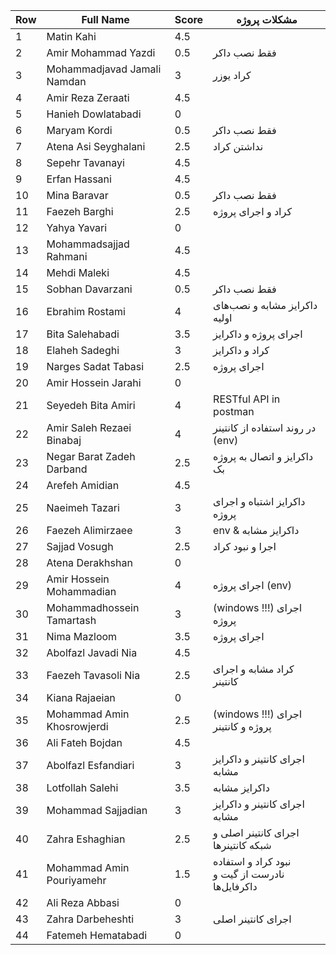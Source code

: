 | Row    | Full Name                   | Score | مشکلات پروژه                   |
|--------|-----------------------------|-------|---------------------------------|
| 1      | Matin Kahi                  | 4.5   |
| 2      | Amir Mohammad Yazdi         | 0.5   | فقط نصب داکر |
| 3      | Mohammadjavad Jamali Namdan | 3     | کراد یوزر |
| 4      | Amir Reza Zeraati           | 4.5   |
| 5      | Hanieh Dowlatabadi          | 0     |
| 6      | Maryam Kordi                | 0.5   | فقط نصب داکر |
| 7      | Atena Asi Seyghalani        | 2.5   | نداشتن کراد |
| 8      | Sepehr Tavanayi             | 4.5   |
| 9      | Erfan Hassani               | 4.5   |
| 10     | Mina Baravar                | 0.5   | فقط نصب داکر |
| 11     | Faezeh Barghi               | 2.5   | کراد و اجرای پروژه |
| 12     | Yahya Yavari                | 0     |
| 13     | Mohammadsajjad Rahmani      | 4.5   |
| 14     | Mehdi Maleki                | 4.5   |
| 15     | Sobhan Davarzani            | 0.5   | فقط نصب داکر |
| 16     | Ebrahim Rostami             | 4     | داکرایز مشابه و نصب‌های اولیه |
| 17     | Bita Salehabadi             | 3.5   | اجرای پروژه و داکرایز |
| 18     | Elaheh Sadeghi              | 3     | کراد و داکرایز |
| 19     | Narges Sadat Tabasi         | 2.5   | اجرای پروژه |
| 20     | Amir Hossein Jarahi         | 0     |
| 21     | Seyedeh Bita Amiri          | 4     | RESTful API in postman |
| 22     | Amir Saleh Rezaei Binabaj   | 4     | در روند استفاده از کانتینر (env) |
| 23     | Negar Barat Zadeh Darband   | 2.5   | داکرایز و اتصال به پروژه بک |
| 24     | Arefeh Amidian              | 4.5   |
| 25     | Naeimeh Tazari              | 3     | داکرایز اشتباه و اجرای پروژه |
| 26     | Faezeh Alimirzaee           | 3     | env & داکرایز مشابه |
| 27     | Sajjad Vosugh               | 2.5   | اجرا و نبود کراد |
| 28     | Atena Derakhshan            | 0     |
| 29     | Amir Hossein Mohammadian    | 4     | اجرای پروژه (env) |
| 30     | Mohammadhossein Tamartash   | 3     | (windows !!!) اجرای پروژه |
| 31     | Nima Mazloom                | 3.5   | اجرای پروژه |
| 32     | Abolfazl Javadi Nia         | 4.5   |
| 33     | Faezeh Tavasoli Nia         | 2.5   | کراد مشابه و اجرای کانتینر |
| 34     | Kiana Rajaeian              | 0     | 
| 35     | Mohammad Amin Khosrowjerdi  | 2.5   | (windows !!!) اجرای پروژه و کانتینر |
| 36     | Ali Fateh Bojdan            | 4.5   |
| 37     | Abolfazl Esfandiari         | 3     | اجرای کانتینر و داکرایز مشابه |
| 38     | Lotfollah Salehi            | 3.5   | داکرایز مشابه |
| 39     | Mohammad Sajjadian          | 3     | اجرای کانتینر و داکرایز مشابه |
| 40     | Zahra Eshaghian             | 2.5   | اجرای کانتینر اصلی و شبکه کانتینرها |
| 41     | Mohammad Amin Pouriyamehr   | 1.5   | نبود کراد و استفاده نادرست از گیت و داکرفایل‌ها |
| 42     | Ali Reza Abbasi             | 0     |
| 43     | Zahra Darbeheshti           | 3     | اجرای کانتینر اصلی |
| 44     | Fatemeh Hematabadi          | 0     |

